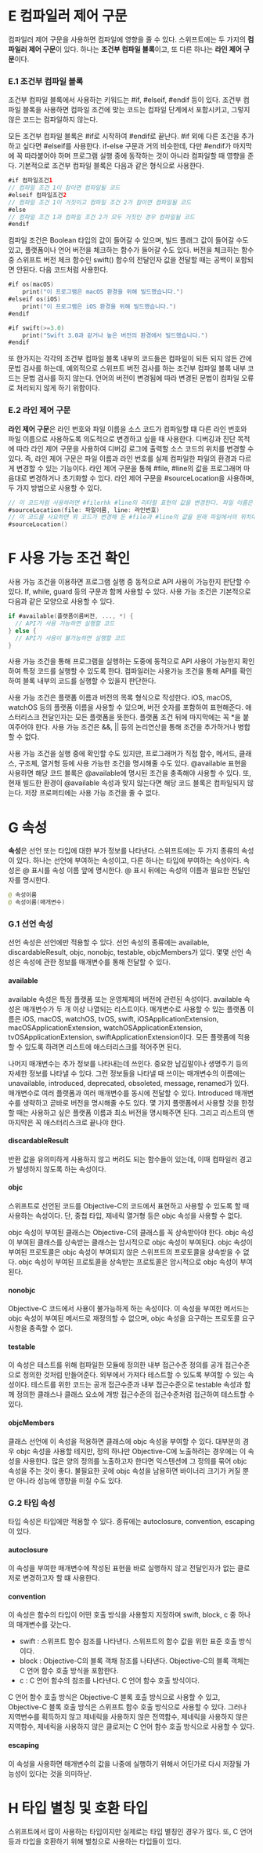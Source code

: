 # E 컴파일러 제어 구문

컴파일러 제어 구문을 사용하면 컴파일에 영향을 줄 수 있다. 스위프트에는 두 가지의 **컴파일러 제어 구문**이 있다. 하나는 **조건부 컴파일 블록**이고, 또 다른 하나는 **라인 제어 구문**이다.

### E.1 조건부 컴파일 블록

조건부 컴파일 블록에서 사용하는 키워드는 #if, #elseif, #endif 등이 있다. 조건부 컴파일 블록을 사용하면 컴파일 조건에 맞는 코드는 컴파일 단계에서 포함시키고, 그렇지 않은 코드는 컴파일하지 않는다. 

모든 조건부 컴파일 블록은 #if로 시작하여 #endif로 끝난다. #if 외에 다른 조건을 추가하고 싶다면 #elseif를 사용한다. if-else 구문과 거의 비슷한데, 다만 #endif가 마지막에 꼭 따라붙어야 하며 프로그램 실행 중에 동작하는 것이 아니라 컴파일할 때 영향을 준다. 기본적으로 조건부 컴파일 블록은 다음과 같은 형식으로 사용한다.

```swift
#if 컴파일조건1
// 컴파일 조건 1이 참이면 컴파일될 코드
#elseif 컴파일조건2
// 컴파일 조건 1이 거짓이고 컴파일 조건 2가 참이면 컴파일될 코드
#else
// 컴파일 조건 1과 컴파일 조건 2가 모두 거짓인 경우 컴파일될 코드
#endif
```

컴파일 조건은 Boolean 타입의 값이 들어갈 수 있으며, 빌드 플래그 값이 들어갈 수도 있고, 플랫폼이나 언어 버전을 체크하는 함수가 들어갈 수도 있다. 버전을 체크하는 함수 중 스위프트 버전 체크 함수인 swift() 함수의 전달인자 값을 전달할 때는 공백이 포함되면 안된다. 다음 코드처럼 사용한다.

```swift
#if os(macOS)
	print("이 프로그램은 macOS 환경을 위해 빌드했습니다.")
#elseif os(iOS)
	print("이 프로그램은 iOS 환경을 위해 빌드했습니다.")
#endif

#if swift(>=3.0)
	print("Swift 3.0과 같거나 높은 버전의 환경에서 빌드했습니다.")
#endif
```

또 한가지는 각각의 조건부 컴파일 블록 내부의 코드들은 컴파일이 되든 되지 않든 간에 문법 검사를 하는데, 예외적으로 스위프트 버전 검사를 하는 조건부 컴파일 블록 내부 코드는 문법 검사를 하지 않는다. 언어의 버전이 변경됨에 따라 변경된 문법이 컴파일 오류로 처리되지 않게 하기 위함이다.



### E.2 라인 제어 구문

**라인 제어 구문**은 라인 번호와 파일 이름을 소스 코드가 컴파일할 떄 다른 라인 번호와 파일 이름으로 사용하도록 의도적으로 변경하고 싶을 때 사용한다. 디버깅과 진단 목적에 따라 라인 제어 구문을 사용하여 디버깅 로그에 출력할 소스 코드의 위치를 변경할 수 있다. 즉, 라인 제어 구문은 파일 이름과 라인 번호를 실제 컴파일한 파일의 환경과 다르게 변경할 수 있는 기능이다. 라인 제어 구문을 통해 #file, #line의 값을 프로그래머 마음대로 변경하거나 초기화할 수 있다. 라인 제어 구문을 #sourceLocation을 사용하며, 두 가지 방법으로 사용할 수 있다.

```swift
// 이 코드처럼 사용하려면 #filerhk #line의 리터럴 표현의 값을 변경한다. 파일 이름은 문자열 값이어야 하며 라인 번호는 0 이상의 정숫값이어야 한다.
#sourceLocation(file: 파일이름, line: 라인번호)
// 이 코드를 사요하면 위 코드가 변경해 둔 #file과 #line의 값을 원래 파일에서의 위치대로 복원해준다. 위 구문이 선행된 이후에 사용해주어야 한다.
#sourceLocation()
```



# F 사용 가능 조건 확인

사용 가능 조건을 이용하면 프로그램 실행 중 동적으로 API 사용이 가능한지 판단할 수 있다. If, while, guard 등의 구문과 함께 사용할 수 있다. 사용 가능 조건은 기본적으로 다음과 같은 모양으로 사용할 수 있다.

```swift
if #available(플랫폼이름버전, ..., *) {
  // API가 사용 가능하면 실행할 코드
} else {
  // API가 사용이 불가능하면 실행할 코드
}
```

사용 가능 조건을 통해 프로그램을 실행하는 도중에 동적으로 API 사용이 가능한지 확인하여 특정 코드를 실행할 수 있도록 한다. 컴파일러는 사용가능 조건을 통해 API를 확인하여 블록 내부의 코드를 실행할 수 있을지 판단한다. 

사용 가능 조건은 플랫폼 이름과 버전의 목록 형식으로 작성한다. iOS, macOS, watchOS 등의 플랫폼 이름을 사용할 수 있으며, 버전 숫자를 포함하여 표현해준다. 애스터리스크 전달인자는 모든 플랫폼을 뜻한다. 플랫폼 조건 뒤에 마지막에는 꼭 *을 붙여주어야 한다. 사용 가능 조건은 &&, || 등의 논리연산을 통해 조건을 추가하거나 병합할 수 없다. 

사용 가능 조건을 실행 중에 확인할 수도 있지만, 프로그래머가 직접 함수, 메서드, 클래스, 구조체, 열거형 등에 사용 가능한 조건을 명시해줄 수도 있다. @available 표현을 사용하면 해당 코드 블록은 @available에 명시된 조건을 충족해야 사용할 수 있다. 또, 현재 빌드한 환경이 @available 속성과 맞지 않는다면 해당 코드 블록은 컴파일되지 않는다. 저장 프로퍼티에는 사용 가능 조건을 줄 수 없다. 



# G 속성

**속성**은 선언 또는 타입에 대한 부가 정보를 나타낸다. 스위프트에는 두 가지 종류의 속성이 있다. 하나는 선언에 부여하는 속성이고, 다른 하나는 타입에 부여하는 속성이다. 속성은 @ 표시를 속성 이름 앞에 명시한다. @ 표시 뒤에는 속성의 이름과 필요한 전달인자를 명시한다.

```swift
@ 속성이름
@ 속성이름(매개변수)
```



### G.1 선언 속성

선언 속성은 선언에만 적용할 수 있다. 선언 속성의 종류에는 available, discardableResult, objc, nonobjc, testable, objcMembers가 있다. 몇몇 선언 속성은 속성에 관한 정보를 매개변수를 통해 전달할 수 있다.

#### available

available 속성은 특정 플랫폼 또는 운영체제의 버전에 관련된 속성이다. available 속성은 매개변수가 두 개 이상 나열되는 리스트이다. 매개변수로 사용할 수 있는 플랫폼 이름은 iOS, macOS, watchOS, tvOS, swift, iOSApplicationExtension, macOSApplicationExtension, watchOSApplicationExtension, tvOSApplicationExtension, swiftApplicationExtension이다. 모든 플랫폼에 적용할 수 있도록 하려면 리스트에 애스터리스크를 적어주면 된다.

나머지 매개변수는 추가 정보를 나타내는데 쓰인다. 중요한 남김말이나 생명주기 등의 자세한 정보를 나타낼 수 있다. 그런 정보들을 나타낼 때 쓰이는 매개변수의 이름에는 unavailable, introduced, deprecated, obsoleted, message, renamed가 있다. 매개변수로 여러 플랫폼과 여러 매개변수를 동시에 전달할 수 있다. Introduced 매개변수를 생략하고 곧바로 버전을 명시해줄 수도 있다. 몇 가지 플랫폼에서 사용할 것을 한정할 때는 사용하고 싶은 플랫폼 이름과 최소 버전을 명시해주면 된다. 그리고 리스트의 맨 마지막은 꼭 애스터리스크로 끝나야 한다.

#### discardableResult

반환 값을 유의미하게 사용하지 않고 버려도 되는 함수들이 있는데, 이때 컴파일러 경고가 발생하지 않도록 하는 속성이다.

#### objc

스위프트로 선언된 코드를 Objective-C의 코드에서 표현하고 사용할 수 있도록 할 때 사용하는 속성이다. 단, 중첩 타입, 제네릭 열거형 등은 objc 속성을 사용할 수 없다.

objc 속성이 부여된 클래스는 Objective-C의 클래스를 꼭 상속받아야 한다. objc 속성이 부여된 클래스를 상속받는 클래스는 암시적으로 objc 속성이 부여된다. objc 속성이 부여된 프로토콜은 objc 속성이 부여되지 않은 스위프트의 프로토콜을 상속받을 수 없다. objc 속성이 부여된 프로토콜을 상속받는 프로토콜은 암시적으로 objc 속성이 부여된다.

#### nonobjc

Objective-C 코드에서 사용이 불가능하게 하는 속성이다. 이 속성을 부여한 메서드는 objc 속성이 부여된 메서드로 재정의할 수 없으며, objc 속성을 요구하는 프로토콜 요구사항을 충족할 수 없다.

#### testable

이 속성은 테스트를 위해 컴파일한 모듈에 정의한 내부 접근수준 정의를 공개 접근수준으로 정의한 것처럼 만들어준다. 외부에서 가져다 테스트할 수 있도록 부여할 수 있는 속성이다. 테스트를 위한 코드는 공개 접근수준과 내부 접근수준으로 testable 속성과 함께 정의한 클래스나 클래스 요소에 개방 접근수준의 접근수준처럼 접근하여 테스트할 수 있다.

#### objcMembers

클래스 선언에 이 속성을 적용하면 클래스에 objc 속성을 부여할 수 있다. 대부분의 경우 objc 속성을 사용할 테지만, 정의 하나만 Objective-C에 노출하려는 경우에는 이 속성을 사용한다. 많은 양의 정의를 노출하고자 한다면 익스텐션에 그 정의를 묶어 objc 속성을 주는 것이 좋다. 불필요한 곳에 objc 속성을 남용하면 바이너리 크기가 커질 뿐만 아니라 성능에 영향을 미칠 수도 있다.



### G.2 타입 속성

타입 속성은 타입에만 적용할 수 있다. 종류에는 autoclosure, convention, escaping이 있다.

#### autoclosure

이 속성을 부여한 매개변수에 작성된 표현을 바로 실행하지 않고 전달인자가 없는 클로저로 변경하고자 할 떄 사용한다.

#### convention

이 속성은 함수의 타입이 어떤 호출 방식을 사용할지 지정하며 swift, block, c 중 하나의 매개변수를 갖는다.

- swift : 스위프트 함수 참조를 나타낸다. 스위프트의 함수 값을 위한 표준 호출 방식이다.
- block : Objective-C의 블록 객채 참조를 나타낸다. Objective-C의 블록 객체는 C 언어 함수 호출 방식을 포함한다.
- c : C 언어 함수의 참조를 나타낸다. C 언어 함수 호출 방식이다.

C 언어 함수 호출 방식은 Objective-C 블록 호출 방식으로 사용할 수 있고, Objective-C 블록 호출 방식은 스위프트 함수 호출 방식으로 사용할 수 있다. 그러나 지역변수를 획득하지 않고 제네릭을 사용하지 않은 전역함수, 제네릭을 사용하지 않은 지역함수, 제네릭을 사용하지 않은 클로저는 C 언어 함수 호출 방식으로 사용할 수 있다.

#### escaping

이 속성을 사용하면 매개변수의 값을 나중에 실행하기 위해서 어딘가로 다시 저장될 가능성이 있다는 것을 의미하낟.



# H 타입 별칭 및 호환 타입

스위프트에서 많이 사용하는 타입이지만 실제로는 타입 별칭인 경우가 많다. 또, C 언어 등과 타입을 호환하기 위해 별칭으로 사용하는 타입들이 있다.

